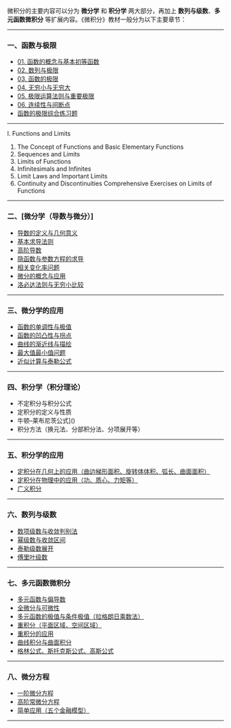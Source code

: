 微积分的主要内容可以分为 **微分学** 和 **积分学** 两大部分，再加上 **数列与级数**、**多元函数微积分** 等扩展内容。《微积分》教材一般分为以下主要章节：

---

### 一、函数与极限

- [01. 函数的概念与基本初等函数](https://github.com/pengsihua2023/Calculus/blob/main/01.%20%E5%87%BD%E6%95%B0%E4%B8%8E%E6%9E%81%E9%99%90/01.%20%E5%87%BD%E6%95%B0%E7%9A%84%E6%A6%82%E5%BF%B5%E4%B8%8E%E5%9F%BA%E6%9C%AC%E5%88%9D%E7%AD%89%E5%87%BD%E6%95%B0.md)
- [02. 数列与极限](https://github.com/pengsihua2023/Calculus/blob/main/01.%20%E5%87%BD%E6%95%B0%E4%B8%8E%E6%9E%81%E9%99%90/02.%20%E6%95%B0%E5%88%97%E4%B8%8E%E6%9E%81%E9%99%90.md)
- [03. 函数的极限](https://github.com/pengsihua2023/Calculus/blob/main/01.%20%E5%87%BD%E6%95%B0%E4%B8%8E%E6%9E%81%E9%99%90/03.%20%E5%87%BD%E6%95%B0%E7%9A%84%E6%9E%81%E9%99%90.md)
- [04. 无穷小与无穷大](https://github.com/pengsihua2023/Calculus/blob/main/01.%20%E5%87%BD%E6%95%B0%E4%B8%8E%E6%9E%81%E9%99%90/04.%20%E6%97%A0%E7%A9%B7%E5%B0%8F%E4%B8%8E%E6%97%A0%E7%A9%B7%E5%A4%A7.md)
- [05. 极限运算法则与重要极限](https://github.com/pengsihua2023/Calculus/blob/main/01.%20%E5%87%BD%E6%95%B0%E4%B8%8E%E6%9E%81%E9%99%90/05.%20%E6%9E%81%E9%99%90%E8%BF%90%E7%AE%97%E6%B3%95%E5%88%99%E4%B8%8E%E9%87%8D%E8%A6%81%E6%9E%81%E9%99%90.md)
- [06. 连续性与间断点](https://github.com/pengsihua2023/Calculus/blob/main/01.%20%E5%87%BD%E6%95%B0%E4%B8%8E%E6%9E%81%E9%99%90/06.%20%E8%BF%9E%E7%BB%AD%E6%80%A7%E4%B8%8E%E9%97%B4%E6%96%AD%E7%82%B9.md)
- [函数的极限综合练习题](https://github.com/pengsihua2023/Calculus/blob/main/01.%20%E5%87%BD%E6%95%B0%E4%B8%8E%E6%9E%81%E9%99%90/%E5%87%BD%E6%95%B0%E7%9A%84%E6%9E%81%E9%99%90%E7%BB%BC%E5%90%88%E7%BB%83%E4%B9%A0%E9%A2%98.md)

---
I. Functions and Limits
01. The Concept of Functions and Basic Elementary Functions
02. Sequences and Limits
03. Limits of Functions
04. Infinitesimals and Infinites
05. Limit Laws and Important Limits
06. Continuity and Discontinuities
Comprehensive Exercises on Limits of Functions

---

### 二、[微分学（导数与微分）]

* [导数的定义与几何意义](https://github.com/pengsihua2023/Calculus/blob/main/02.%20%E5%BE%AE%E5%88%86%E5%AD%A6%EF%BC%88%E5%AF%BC%E6%95%B0%E4%B8%8E%E5%BE%AE%E5%88%86%EF%BC%89/01.%20%E5%AF%BC%E6%95%B0%E7%9A%84%E5%AE%9A%E4%B9%89%E4%B8%8E%E5%87%A0%E4%BD%95%E6%84%8F%E4%B9%89.md)
* [基本求导法则](https://github.com/pengsihua2023/Calculus/blob/main/02.%20%E5%BE%AE%E5%88%86%E5%AD%A6%EF%BC%88%E5%AF%BC%E6%95%B0%E4%B8%8E%E5%BE%AE%E5%88%86%EF%BC%89/02.%20%E5%9F%BA%E6%9C%AC%E6%B1%82%E5%AF%BC%E6%B3%95%E5%88%99.md)
* [高阶导数](https://github.com/pengsihua2023/Calculus/blob/main/02.%20%E5%BE%AE%E5%88%86%E5%AD%A6%EF%BC%88%E5%AF%BC%E6%95%B0%E4%B8%8E%E5%BE%AE%E5%88%86%EF%BC%89/03.%20%E9%AB%98%E9%98%B6%E5%AF%BC%E6%95%B0.md)
* [隐函数与参数方程的求导](https://github.com/pengsihua2023/Calculus/blob/main/02.%20%E5%BE%AE%E5%88%86%E5%AD%A6%EF%BC%88%E5%AF%BC%E6%95%B0%E4%B8%8E%E5%BE%AE%E5%88%86%EF%BC%89/04.%20%E9%9A%90%E5%87%BD%E6%95%B0%E4%B8%8E%E5%8F%82%E6%95%B0%E6%96%B9%E7%A8%8B%E7%9A%84%E6%B1%82%E5%AF%BC.md)
* [相关变化率问题](https://github.com/pengsihua2023/Calculus/blob/main/02.%20%E5%BE%AE%E5%88%86%E5%AD%A6%EF%BC%88%E5%AF%BC%E6%95%B0%E4%B8%8E%E5%BE%AE%E5%88%86%EF%BC%89/05.%20%E7%9B%B8%E5%85%B3%E5%8F%98%E5%8C%96%E7%8E%87%E9%97%AE%E9%A2%98.md)
* [微分的概念与应用](https://github.com/pengsihua2023/Calculus/blob/main/02.%20%E5%BE%AE%E5%88%86%E5%AD%A6%EF%BC%88%E5%AF%BC%E6%95%B0%E4%B8%8E%E5%BE%AE%E5%88%86%EF%BC%89/06.%20%E5%BE%AE%E5%88%86%E7%9A%84%E6%A6%82%E5%BF%B5%E4%B8%8E%E5%BA%94%E7%94%A8.md)
* [洛必达法则与无穷小比较](https://github.com/pengsihua2023/Calculus/blob/main/02.%20%E5%BE%AE%E5%88%86%E5%AD%A6%EF%BC%88%E5%AF%BC%E6%95%B0%E4%B8%8E%E5%BE%AE%E5%88%86%EF%BC%89/07.%20%E6%B4%9B%E5%BF%85%E8%BE%BE%E6%B3%95%E5%88%99%E4%B8%8E%E6%97%A0%E7%A9%B7%E5%B0%8F%E6%AF%94%E8%BE%83.md)

---

### 三、微分学的应用

* [函数的单调性与极值](https://github.com/pengsihua2023/Calculus/blob/main/03.%20%E5%BE%AE%E5%88%86%E5%AD%A6%E7%9A%84%E5%BA%94%E7%94%A8/01.%20%E5%87%BD%E6%95%B0%E7%9A%84%E5%8D%95%E8%B0%83%E6%80%A7%E4%B8%8E%E6%9E%81%E5%80%BC.md)
* [函数的凹凸性与拐点](https://github.com/pengsihua2023/Calculus/blob/main/03.%20%E5%BE%AE%E5%88%86%E5%AD%A6%E7%9A%84%E5%BA%94%E7%94%A8/02.%20%E5%87%BD%E6%95%B0%E7%9A%84%E5%87%B9%E5%87%B8%E6%80%A7%E4%B8%8E%E6%8B%90%E7%82%B9.md)
* [曲线的渐近线与描绘](https://github.com/pengsihua2023/Calculus/blob/main/03.%20%E5%BE%AE%E5%88%86%E5%AD%A6%E7%9A%84%E5%BA%94%E7%94%A8/03.%20%E6%9B%B2%E7%BA%BF%E7%9A%84%E6%B8%90%E8%BF%91%E7%BA%BF%E4%B8%8E%E6%8F%8F%E7%BB%98.md)
* [最大值最小值问题](https://github.com/pengsihua2023/Calculus/blob/main/03.%20%E5%BE%AE%E5%88%86%E5%AD%A6%E7%9A%84%E5%BA%94%E7%94%A8/04.%20%E6%9C%80%E5%A4%A7%E5%80%BC%E6%9C%80%E5%B0%8F%E5%80%BC%E9%97%AE%E9%A2%98.md)
* [近似计算与泰勒公式](https://github.com/pengsihua2023/Calculus/blob/main/03.%20%E5%BE%AE%E5%88%86%E5%AD%A6%E7%9A%84%E5%BA%94%E7%94%A8/05.%20%E8%BF%91%E4%BC%BC%E8%AE%A1%E7%AE%97%E4%B8%8E%E6%B3%B0%E5%8B%92%E5%85%AC%E5%BC%8F.md)

---

### 四、积分学（积分理论）
* 不定积分与积分公式   
* 定积分的定义与性质
* 牛顿–莱布尼茨公式]()
* 积分方法（换元法、分部积分法、分项展开等）

---

### 五、积分学的应用

* [定积分在几何上的应用（曲边梯形面积、旋转体体积、弧长、曲面面积）](https://github.com/pengsihua2023/Calculus/blob/main/05.%20%E7%A7%AF%E5%88%86%E5%AD%A6%E7%9A%84%E5%BA%94%E7%94%A8/01.%20%E5%AE%9A%E7%A7%AF%E5%88%86%E5%9C%A8%E5%87%A0%E4%BD%95%E4%B8%8A%E7%9A%84%E5%BA%94%E7%94%A8%EF%BC%88%E6%9B%B2%E8%BE%B9%E6%A2%AF%E5%BD%A2%E9%9D%A2%E7%A7%AF%E3%80%81%E6%97%8B%E8%BD%AC%E4%BD%93%E4%BD%93%E7%A7%AF%E3%80%81%E5%BC%A7%E9%95%BF%E3%80%81%E6%9B%B2%E9%9D%A2%E9%9D%A2%E7%A7%AF%EF%BC%89.md)
* [定积分在物理中的应用（功、质心、力矩等）](https://github.com/pengsihua2023/Calculus/blob/main/05.%20%E7%A7%AF%E5%88%86%E5%AD%A6%E7%9A%84%E5%BA%94%E7%94%A8/02.%20%E5%AE%9A%E7%A7%AF%E5%88%86%E5%9C%A8%E7%89%A9%E7%90%86%E4%B8%AD%E7%9A%84%E5%BA%94%E7%94%A8%EF%BC%88%E5%8A%9F%E3%80%81%E8%B4%A8%E5%BF%83%E3%80%81%E5%8A%9B%E7%9F%A9%E7%AD%89%EF%BC%89.md)
* [广义积分](https://github.com/pengsihua2023/Calculus/blob/main/05.%20%E7%A7%AF%E5%88%86%E5%AD%A6%E7%9A%84%E5%BA%94%E7%94%A8/03.%20%E5%B9%BF%E4%B9%89%E7%A7%AF%E5%88%86.md)

---

### 六、数列与级数

* [数项级数与收敛判别法](https://github.com/pengsihua2023/Calculus/blob/main/06.%20%E6%95%B0%E5%88%97%E4%B8%8E%E7%BA%A7%E6%95%B0/01.%20%E6%95%B0%E9%A1%B9%E7%BA%A7%E6%95%B0%E4%B8%8E%E6%94%B6%E6%95%9B%E5%88%A4%E5%88%AB%E6%B3%95.md)
* [幂级数与收敛区间](https://github.com/pengsihua2023/Calculus/blob/main/06.%20%E6%95%B0%E5%88%97%E4%B8%8E%E7%BA%A7%E6%95%B0/02.%20%E5%B9%82%E7%BA%A7%E6%95%B0%E4%B8%8E%E6%94%B6%E6%95%9B%E5%8C%BA%E9%97%B4.md)
* [泰勒级数展开](https://github.com/pengsihua2023/Calculus/blob/main/06.%20%E6%95%B0%E5%88%97%E4%B8%8E%E7%BA%A7%E6%95%B0/03.%20%E6%B3%B0%E5%8B%92%E7%BA%A7%E6%95%B0%E5%B1%95%E5%BC%80.md)
* [傅里叶级数](https://github.com/pengsihua2023/Calculus/blob/main/06.%20%E6%95%B0%E5%88%97%E4%B8%8E%E7%BA%A7%E6%95%B0/04.%20%E5%82%85%E9%87%8C%E5%8F%B6%E7%BA%A7%E6%95%B0.md)

---

### 七、多元函数微积分

* [多元函数与偏导数](https://github.com/pengsihua2023/Calculus/blob/main/07.%20%E5%A4%9A%E5%85%83%E5%87%BD%E6%95%B0%E5%BE%AE%E7%A7%AF%E5%88%86/01.%20%E5%A4%9A%E5%85%83%E5%87%BD%E6%95%B0%E4%B8%8E%E5%81%8F%E5%AF%BC%E6%95%B0.md)
* [全微分与可微性](https://github.com/pengsihua2023/Calculus/blob/main/07.%20%E5%A4%9A%E5%85%83%E5%87%BD%E6%95%B0%E5%BE%AE%E7%A7%AF%E5%88%86/02.%20%E5%85%A8%E5%BE%AE%E5%88%86%E4%B8%8E%E5%8F%AF%E5%BE%AE%E6%80%A7.md)
* [多元函数的极值与条件极值（拉格朗日乘数法）](https://github.com/pengsihua2023/Calculus/blob/main/07.%20%E5%A4%9A%E5%85%83%E5%87%BD%E6%95%B0%E5%BE%AE%E7%A7%AF%E5%88%86/03.%20%E5%A4%9A%E5%85%83%E5%87%BD%E6%95%B0%E7%9A%84%E6%9E%81%E5%80%BC%E4%B8%8E%E6%9D%A1%E4%BB%B6%E6%9E%81%E5%80%BC%EF%BC%88%E6%8B%89%E6%A0%BC%E6%9C%97%E6%97%A5%E4%B9%98%E6%95%B0%E6%B3%95%EF%BC%89.md)
* [重积分（平面区域、空间区域）](https://github.com/pengsihua2023/Calculus/blob/main/07.%20%E5%A4%9A%E5%85%83%E5%87%BD%E6%95%B0%E5%BE%AE%E7%A7%AF%E5%88%86/04.%20%E9%87%8D%E7%A7%AF%E5%88%86%EF%BC%88%E5%B9%B3%E9%9D%A2%E5%8C%BA%E5%9F%9F%E3%80%81%E7%A9%BA%E9%97%B4%E5%8C%BA%E5%9F%9F%EF%BC%89.md)
* [重积分的应用](https://github.com/pengsihua2023/Calculus/blob/main/07.%20%E5%A4%9A%E5%85%83%E5%87%BD%E6%95%B0%E5%BE%AE%E7%A7%AF%E5%88%86/05.%20%E9%87%8D%E7%A7%AF%E5%88%86%E7%9A%84%E5%BA%94%E7%94%A8.md)
* [曲线积分与曲面积分](https://github.com/pengsihua2023/Calculus/blob/main/07.%20%E5%A4%9A%E5%85%83%E5%87%BD%E6%95%B0%E5%BE%AE%E7%A7%AF%E5%88%86/06.%20%E6%9B%B2%E7%BA%BF%E7%A7%AF%E5%88%86%E4%B8%8E%E6%9B%B2%E9%9D%A2%E7%A7%AF%E5%88%86.md)
* [格林公式、斯托克斯公式、高斯公式](https://github.com/pengsihua2023/Calculus/blob/main/07.%20%E5%A4%9A%E5%85%83%E5%87%BD%E6%95%B0%E5%BE%AE%E7%A7%AF%E5%88%86/07.%20%E6%A0%BC%E6%9E%97%E5%85%AC%E5%BC%8F%E3%80%81%E6%96%AF%E6%89%98%E5%85%8B%E6%96%AF%E5%85%AC%E5%BC%8F%E3%80%81%E9%AB%98%E6%96%AF%E5%85%AC%E5%BC%8F.md)

---

### 八、微分方程

* [一阶微分方程](https://github.com/pengsihua2023/Calculus/blob/main/08.%20%E5%BE%AE%E5%88%86%E6%96%B9%E7%A8%8B/01.%20%E4%B8%80%E9%98%B6%E5%BE%AE%E5%88%86%E6%96%B9%E7%A8%8B.md)
* [高阶常微分方程](https://github.com/pengsihua2023/Calculus/blob/main/08.%20%E5%BE%AE%E5%88%86%E6%96%B9%E7%A8%8B/02.%20%E9%AB%98%E9%98%B6%E5%B8%B8%E5%BE%AE%E5%88%86%E6%96%B9%E7%A8%8B.md)
* [简单应用（五个金融模型）](https://github.com/pengsihua2023/Calculus/blob/main/08.%20%E5%BE%AE%E5%88%86%E6%96%B9%E7%A8%8B/03.%20%E7%AE%80%E5%8D%95%E5%BA%94%E7%94%A8%EF%BC%88%E4%BA%94%E4%B8%AA%E9%87%91%E8%9E%8D%E6%A8%A1%E5%9E%8B%EF%BC%89.md)

---

